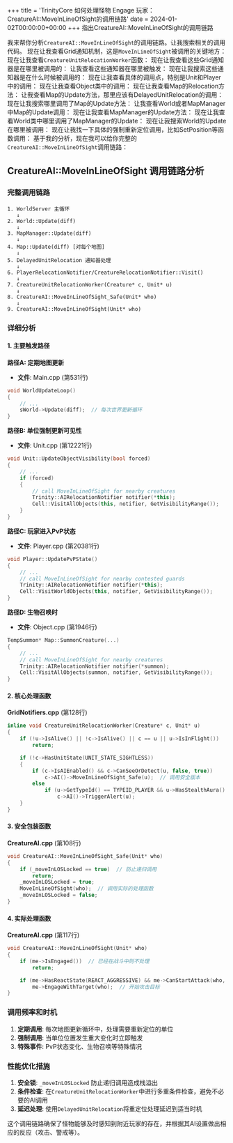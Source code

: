+++
title = 'TrinityCore 如何处理怪物 Engage 玩家：CreatureAI::MoveInLineOfSight的调用链路'
date = 2024-01-02T00:00:00+00:00
+++
指出CreatureAI::MoveInLineOfSight的调用链路

我来帮你分析`CreatureAI::MoveInLineOfSight`的调用链路。让我搜索相关的调用代码。 现在让我查看Grid通知机制，这是`MoveInLineOfSight`被调用的关键地方： 现在让我查看`CreatureUnitRelocationWorker`函数： 现在让我查看这些Grid通知器是在哪里被调用的： 让我查看这些通知器在哪里被触发： 现在让我搜索这些通知器是在什么时候被调用的： 现在让我查看具体的调用点，特别是Unit和Player中的调用： 现在让我查看Object类中的调用： 现在让我查看Map的Relocation方法： 让我查看Map的Update方法，那里应该有DelayedUnitRelocation的调用： 现在让我搜索哪里调用了Map的Update方法： 让我查看World或者MapManager中Map的Update调用： 现在让我查看MapManager的Update方法： 现在让我查看World类中哪里调用了MapManager的Update： 现在让我搜索World的Update在哪里被调用： 现在让我找一下具体的强制重新定位调用，比如SetPosition等函数调用： 基于我的分析，现在我可以给你完整的`CreatureAI::MoveInLineOfSight`调用链路：

## CreatureAI::MoveInLineOfSight 调用链路分析

### 完整调用链路

```
1. WorldServer 主循环
   ↓
2. World::Update(diff)
   ↓
3. MapManager::Update(diff)
   ↓
4. Map::Update(diff) [对每个地图]
   ↓
5. DelayedUnitRelocation 通知器处理
   ↓
6. PlayerRelocationNotifier/CreatureRelocationNotifier::Visit()
   ↓
7. CreatureUnitRelocationWorker(Creature* c, Unit* u)
   ↓
8. CreatureAI::MoveInLineOfSight_Safe(Unit* who)
   ↓
9. CreatureAI::MoveInLineOfSight(Unit* who)
```

### 详细分析

#### 1. 主要触发路径

**路径A: 定期地图更新**
- **文件**: Main.cpp (第531行)
```cpp
void WorldUpdateLoop()
{
    // ...
    sWorld->Update(diff);  // 每次世界更新循环
}
```

**路径B: 单位强制更新可见性**
- **文件**: Unit.cpp (第12221行)
```cpp
void Unit::UpdateObjectVisibility(bool forced)
{
    // ...
    if (forced)
    {
        // call MoveInLineOfSight for nearby creatures
        Trinity::AIRelocationNotifier notifier(*this);
        Cell::VisitAllObjects(this, notifier, GetVisibilityRange());
    }
}
```

**路径C: 玩家进入PvP状态**
- **文件**: Player.cpp (第20381行)
```cpp
void Player::UpdatePvPState()
{
    // ...
    // call MoveInLineOfSight for nearby contested guards
    Trinity::AIRelocationNotifier notifier(*this);
    Cell::VisitWorldObjects(this, notifier, GetVisibilityRange());
}
```

**路径D: 生物召唤时**
- **文件**: Object.cpp (第1946行)
```cpp
TempSummon* Map::SummonCreature(...)
{
    // ...
    // call MoveInLineOfSight for nearby creatures
    Trinity::AIRelocationNotifier notifier(*summon);
    Cell::VisitAllObjects(summon, notifier, GetVisibilityRange());
}
```

#### 2. 核心处理函数

**GridNotifiers.cpp** (第128行)
```cpp
inline void CreatureUnitRelocationWorker(Creature* c, Unit* u)
{
    if (!u->IsAlive() || !c->IsAlive() || c == u || u->IsInFlight())
        return;

    if (!c->HasUnitState(UNIT_STATE_SIGHTLESS))
    {
        if (c->IsAIEnabled() && c->CanSeeOrDetect(u, false, true))
            c->AI()->MoveInLineOfSight_Safe(u);  // 调用安全版本
        else
            if (u->GetTypeId() == TYPEID_PLAYER && u->HasStealthAura() && c->IsAIEnabled() && c->CanSeeOrDetect(u, false, true, true))
                c->AI()->TriggerAlert(u);
    }
}
```

#### 3. 安全包装函数

**CreatureAI.cpp** (第108行)
```cpp
void CreatureAI::MoveInLineOfSight_Safe(Unit* who)
{
    if (_moveInLOSLocked == true)  // 防止递归调用
        return;
    _moveInLOSLocked = true;
    MoveInLineOfSight(who);  // 调用实际的处理函数
    _moveInLOSLocked = false;
}
```

#### 4. 实际处理函数

**CreatureAI.cpp** (第117行)
```cpp
void CreatureAI::MoveInLineOfSight(Unit* who)
{
    if (me->IsEngaged())  // 已经在战斗中则不处理
        return;

    if (me->HasReactState(REACT_AGGRESSIVE) && me->CanStartAttack(who, false))
        me->EngageWithTarget(who);  // 开始攻击目标
}
```

### 调用频率和时机

1. **定期调用**: 每次地图更新循环中，处理需要重新定位的单位
2. **强制调用**: 当单位位置发生重大变化时立即触发
3. **特殊事件**: PvP状态变化、生物召唤等特殊情况

### 性能优化措施

1. **安全锁**: `_moveInLOSLocked` 防止递归调用造成栈溢出
2. **条件检查**: 在`CreatureUnitRelocationWorker`中进行多重条件检查，避免不必要的AI调用
3. **延迟处理**: 使用`DelayedUnitRelocation`将重定位处理延迟到适当时机

这个调用链路确保了怪物能够及时感知到附近玩家的存在，并根据其AI设置做出相应的反应（攻击、警戒等）。
